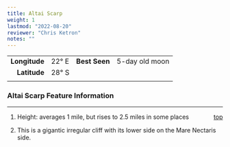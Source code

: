 ```yaml
---
title: Altai Scarp
weight: 1
lastmod: "2022-08-20"
reviewer: "Chris Ketron"
notes: ""
---
```


|               |           |               |                |
| ------------: | :-------- | ------------: | :------------- |
| **Longitude** | 22&deg; E | **Best Seen** | 5-day old moon |
|  **Latitude** | 28&deg; S |               |                |
|               |           |               |                |

### Altai Scarp Feature Information

---
<span style='float:right;'>[top](#)</span>

1. Height: averages 1 mile, but rises to 2.5 miles in some places

2. This is a gigantic irregular cliff with its lower side on the Mare Nectaris side.
